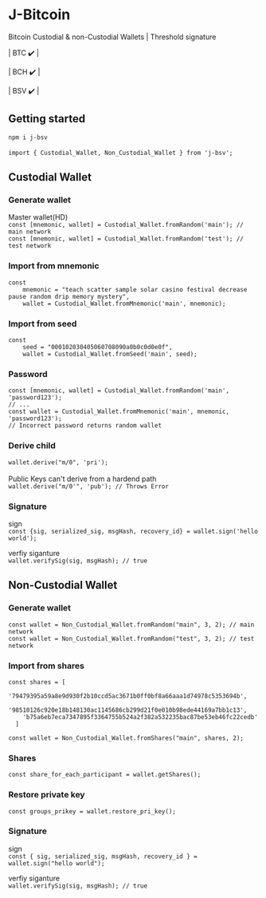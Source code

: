 # J-Bitcoin
Bitcoin Custodial &amp; non-Custodial Wallets | Threshold signature

| BTC ✔️ |

| BCH ✔️ |

| BSV ✔️ |

## Getting started
`npm i j-bsv`
\
\
`import { Custodial_Wallet, Non_Custodial_Wallet } from 'j-bsv';`

## Custodial Wallet

### Generate wallet
Master wallet(HD)
\
`const [mnemonic, wallet] = Custodial_Wallet.fromRandom('main'); // main network`
\
`const [mnemonic, wallet] = Custodial_Wallet.fromRandom('test'); // test network`

### Import from mnemonic
```
const 
    mnemonic = "teach scatter sample solar casino festival decrease pause random drip memory mystery",
    wallet = Custodial_Wallet.fromMnemonic('main', mnemonic);
```

### Import from seed
```
const 
    seed = "000102030405060708090a0b0c0d0e0f",
    wallet = Custodial_Wallet.fromSeed('main', seed);
```

### Password
```
const [mnemonic, wallet] = Custodial_Wallet.fromRandom('main', 'password123');
// ...
const wallet = Custodial_Wallet.fromMnemonic('main', mnemonic, 'password123');
// Incorrect password returns random wallet
```

### Derive child 
`wallet.derive("m/0", 'pri');`
\
\
Public Keys can't derive from a hardend path \
`wallet.derive("m/0'", 'pub'); // Throws Error`

### Signature
sign
\
`const {sig, serialized_sig, msgHash, recovery_id} = wallet.sign('hello world');`

verfiy siganture
\
`wallet.verifySig(sig, msgHash); // true`


## Non-Custodial Wallet

### Generate wallet
`const wallet = Non_Custodial_Wallet.fromRandom("main", 3, 2); // main network`
\
`const wallet = Non_Custodial_Wallet.fromRandom("test", 3, 2); // test network`

### Import from shares
```
const shares = [
    '79479395a59a8e9d930f2b10ccd5ac3671b0ff0bf8a66aaa1d74978c5353694b',
    '98510126c920e18b148130ac1145686cb299d21f0e010b98ede44169a7bb1c13',
    'b75a6eb7eca7347895f3364755b524a2f382a532235bac87be53eb46fc22cedb'
  ]

const wallet = Non_Custodial_Wallet.fromShares("main", shares, 2);
```

### Shares
`const share_for_each_participant = wallet.getShares();`

### Restore private key
`const groups_prikey = wallet.restore_pri_key();`

### Signature
sign
\
`const { sig, serialized_sig, msgHash, recovery_id } = wallet.sign("hello world");`

verfiy siganture
\
`wallet.verifySig(sig, msgHash); // true`
